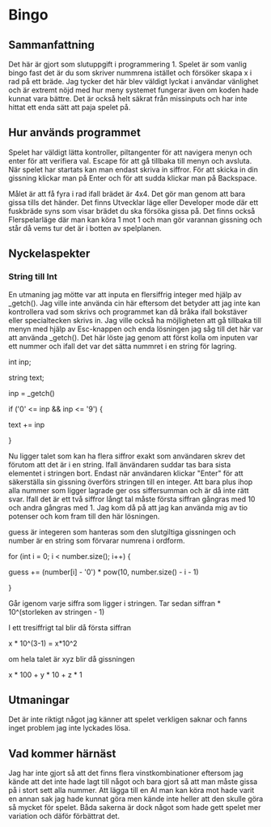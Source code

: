 # Bingo
## Sammanfattning
Det här är gjort som slutuppgift i programmering 1.
Spelet är som vanlig bingo fast det är du som skriver nummrena istället och försöker skapa x i rad på ett bräde.
Jag tycker det här blev väldigt lyckat i användar vänlighet och är extremt nöjd med hur meny systemet fungerar även om koden hade kunnat vara bättre.
Det är också helt säkrat från missinputs och har inte hittat ett enda sätt att paja spelet på.

## Hur används programmet
Spelet har väldigt lätta kontroller, piltangenter för att navigera menyn och enter för att verifiera val.
Escape för att gå tillbaka till menyn och avsluta.
När spelet har startats kan man endast skriva in siffror. För att skicka in din gissning klickar man på Enter och för att sudda klickar man på Backspace.

Målet är att få fyra i rad ifall brädet är 4x4. Det gör man genom att bara gissa tills det händer. Det finns Utvecklar läge eller Developer mode där ett fuskbräde syns som visar brädet du ska försöka gissa på.
Det finns också Flerspelarläge där man kan köra 1 mot 1 och man gör varannan gissning och står då vems tur det är i botten av spelplanen.

## Nyckelaspekter
### String till Int
En utmaning jag mötte var att inputa en flersiffrig integer med hjälp av _getch().
Jag ville inte använda cin här eftersom det betyder att jag inte kan kontrollera vad som skrivs och programmet kan då bråka ifall bokstäver eller specialtecken skrivs in. Jag ville också ha möjligheten att gå tillbaka till menyn med hjälp av Esc-knappen och enda lösningen jag såg till det här var att använda _getch().
Det här löste jag genom att först kolla om inputen var ett nummer och ifall det var det sätta nummret i en string för lagring.

int inp;

string text;

inp = _getch()

if ('0' <= inp && inp <= '9') {

  text += inp
  
}

Nu ligger talet som kan ha flera siffror exakt som användaren skrev det förutom att det är i en string.
Ifall änvändaren suddar tas bara sista elementet i stringen bort.
Endast när användaren klickar "Enter" för att säkerställa sin gissning överförs stringen till en integer.
Att bara plus ihop alla nummer som ligger lagrade ger oss siffersumman och är då inte rätt svar. Ifall det är ett två siffror långt tal måste första siffran gångras med 10
och andra gångras med 1. Jag kom då på att jag kan använda mig av tio potenser och kom fram till den här lösningen.

guess är integeren som hanteras som den slutgiltiga gissningen
och number är en string som förvarar numrena i ordform.

for (int i = 0; i < number.size(); i++) {

guess += (number[i] - '0') * pow(10, number.size() - i - 1)

}

Går igenom varje siffra som ligger i stringen. Tar sedan siffran * 10^(storleken av stringen - 1)


I ett tresiffrigt tal blir då första siffran

x * 10^(3-1) = x*10^2

om hela talet är xyz blir då gissningen

x * 100 + y * 10 + z * 1


## Utmaningar
Det är inte riktigt något jag känner att spelet verkligen saknar och fanns inget problem jag inte lyckades lösa.

## Vad kommer härnäst
Jag har inte gjort så att det finns flera vinstkombinationer eftersom jag kände att det inte hade lagt till något och bara gjort så att man måste gissa på i stort sett alla nummer. Att lägga till en AI man kan köra mot hade varit en annan sak jag hade kunnat göra men kände inte heller att den skulle göra så mycket för spelet. Båda sakerna är dock något som hade gett spelet mer variation och däför förbättrat det.

